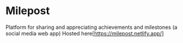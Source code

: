 # Milepost
Platform for sharing and appreciating achievements and milestones (a social media web app)
Hosted here[https://milepost.netlify.app/]
